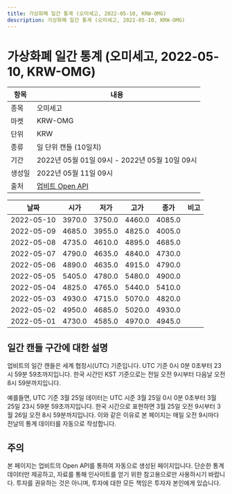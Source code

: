 ```yaml
---
title: 가상화폐 일간 통계 (오미세고, 2022-05-10, KRW-OMG)
description: 가상화폐 일간 통계 (오미세고, 2022-05-10, KRW-OMG)
---
```



가상화폐 일간 통계 (오미세고, 2022-05-10, KRW-OMG)
===

|항목|내용|
|--|--|
|종목|오미세고|
|마켓|KRW-OMG|
|단위|KRW|
|종류|일 단위 캔들 (10일치)|
|기간|2022년 05월 01일 09시 - 2022년 05월 10일 09시|
|생성일|2022년 05월 11일 09시|
|출처|[업비트 Open API](https://docs.upbit.com)|


|날짜|시가|저가|고가|종가|비고|
|--|--|--|--|--|--|
|2022-05-10|3970.0|3750.0|4460.0|4085.0|    |
|2022-05-09|4685.0|3955.0|4825.0|4005.0|    |
|2022-05-08|4735.0|4610.0|4895.0|4685.0|    |
|2022-05-07|4790.0|4635.0|4840.0|4730.0|    |
|2022-05-06|4890.0|4635.0|4915.0|4790.0|    |
|2022-05-05|5405.0|4780.0|5480.0|4900.0|    |
|2022-05-04|4825.0|4765.0|5440.0|5410.0|    |
|2022-05-03|4930.0|4715.0|5070.0|4820.0|    |
|2022-05-02|4950.0|4685.0|5020.0|4930.0|    |
|2022-05-01|4730.0|4585.0|4970.0|4945.0|    |


일간 캔들 구간에 대한 설명
---


업비트의 일간 캔들은 세계 협정시(UTC) 기준입니다. 
UTC 기준 0시 0분 0초부터 23시 59분 59초까지입니다. 
한국 시간인 KST 기준으로는 전일 오전 9시부터 다음날 오전 8시 59분까지입니다. 


예를들면, UTC 기준 3월 25일 데이터는 UTC 시준 3월 25일 0시 0분 0초부터 3월 25일 23시 59분 59초까지입니다. 
한국 시간으로 표현하면 3월 25일 오전 9시부터 3월 26일 오전 8시 59분까지입니다. 
이와 같은 이유로 본 페이지는 매일 오전 9시마다 전날의 통계 데이터를 자동으로 작성합니다. 


주의
---


본 페이지는 업비트의 Open API를 통하여 자동으로 생성된 페이지입니다. 
단순한 통계 데이터만 제공하고, 자료를 통해 인사이트를 얻기 위한 참고용으로만 사용하시기 바랍니다. 
투자를 권유하는 것은 아니며, 투자에 대한 모든 책임은 투자자 본인에게 있습니다. 
